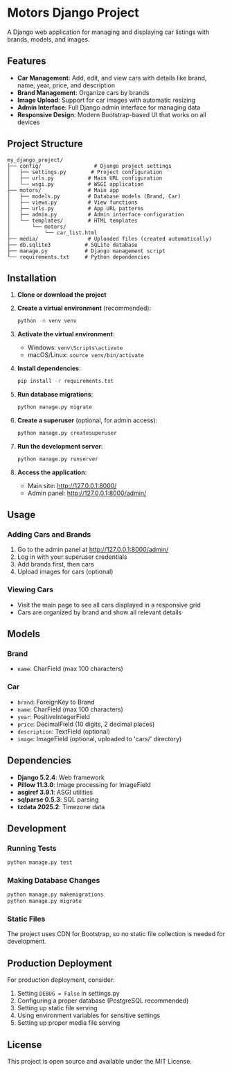 # Motors Django Project

A Django web application for managing and displaying car listings with brands, models, and images.

## Features

- **Car Management**: Add, edit, and view cars with details like brand, name, year, price, and description
- **Brand Management**: Organize cars by brands
- **Image Upload**: Support for car images with automatic resizing
- **Admin Interface**: Full Django admin interface for managing data
- **Responsive Design**: Modern Bootstrap-based UI that works on all devices

## Project Structure

```
my_django_project/
├── config/                 # Django project settings
│   ├── settings.py        # Project configuration
│   ├── urls.py           # Main URL configuration
│   └── wsgi.py           # WSGI application
├── motors/               # Main app
│   ├── models.py         # Database models (Brand, Car)
│   ├── views.py          # View functions
│   ├── urls.py           # App URL patterns
│   ├── admin.py          # Admin interface configuration
│   └── templates/        # HTML templates
│       └── motors/
│           └── car_list.html
├── media/                # Uploaded files (created automatically)
├── db.sqlite3           # SQLite database
├── manage.py            # Django management script
└── requirements.txt     # Python dependencies
```

## Installation

1. **Clone or download the project**

2. **Create a virtual environment** (recommended):
   ```bash
   python -m venv venv
   ```

3. **Activate the virtual environment**:
   - Windows: `venv\Scripts\activate`
   - macOS/Linux: `source venv/bin/activate`

4. **Install dependencies**:
   ```bash
   pip install -r requirements.txt
   ```

5. **Run database migrations**:
   ```bash
   python manage.py migrate
   ```

6. **Create a superuser** (optional, for admin access):
   ```bash
   python manage.py createsuperuser
   ```

7. **Run the development server**:
   ```bash
   python manage.py runserver
   ```

8. **Access the application**:
   - Main site: http://127.0.0.1:8000/
   - Admin panel: http://127.0.0.1:8000/admin/

## Usage

### Adding Cars and Brands

1. Go to the admin panel at http://127.0.0.1:8000/admin/
2. Log in with your superuser credentials
3. Add brands first, then cars
4. Upload images for cars (optional)

### Viewing Cars

- Visit the main page to see all cars displayed in a responsive grid
- Cars are organized by brand and show all relevant details

## Models

### Brand
- `name`: CharField (max 100 characters)

### Car
- `brand`: ForeignKey to Brand
- `name`: CharField (max 100 characters)
- `year`: PositiveIntegerField
- `price`: DecimalField (10 digits, 2 decimal places)
- `description`: TextField (optional)
- `image`: ImageField (optional, uploaded to 'cars/' directory)

## Dependencies

- **Django 5.2.4**: Web framework
- **Pillow 11.3.0**: Image processing for ImageField
- **asgiref 3.9.1**: ASGI utilities
- **sqlparse 0.5.3**: SQL parsing
- **tzdata 2025.2**: Timezone data

## Development

### Running Tests
```bash
python manage.py test
```

### Making Database Changes
```bash
python manage.py makemigrations
python manage.py migrate
```

### Static Files
The project uses CDN for Bootstrap, so no static file collection is needed for development.

## Production Deployment

For production deployment, consider:

1. Setting `DEBUG = False` in settings.py
2. Configuring a proper database (PostgreSQL recommended)
3. Setting up static file serving
4. Using environment variables for sensitive settings
5. Setting up proper media file serving

## License

This project is open source and available under the MIT License. 